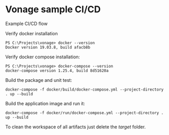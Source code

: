 # Vonage sample CI/CD
Example CI/CD flow

Verify docker installation
```
PS C:\Projects\vonage> docker --version
Docker version 19.03.8, build afacb8b
```
Verify docker compose installation:
```
PS C:\Projects\vonage> docker-compose --version
docker-compose version 1.25.4, build 8d51620a
```
Build the package and unit test:
```
docker-compose -f docker/build/docker-compose.yml --project-directory . up --build
```
Build the application image and run it:
```
docker-compose -f docker/run/docker-compose.yml --project-directory . up --build
```
To clean the workspace of all artifacts just delete the *target* folder.